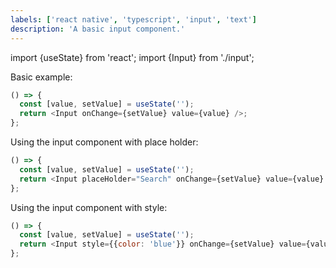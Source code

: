 ```yaml
---
labels: ['react native', 'typescript', 'input', 'text']
description: 'A basic input component.'
---
```


import {useState} from 'react';
import {Input} from './input';

Basic example:

```js live
() => {
  const [value, setValue] = useState('');
  return <Input onChange={setValue} value={value} />;
};
```

Using the input component with place holder:

```js live
() => {
  const [value, setValue] = useState('');
  return <Input placeHolder="Search" onChange={setValue} value={value} />;
};
```

Using the input component with style:

```js live
() => {
  const [value, setValue] = useState('');
  return <Input style={{color: 'blue'}} onChange={setValue} value={value} />;
};
```
